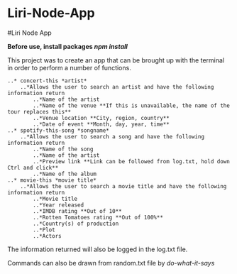 # Liri-Node-App

#Liri Node App

**Before use, install packages *npm install***

This project was to create an app that can be brought up with the terminal in order to perform a number of functions.

    ..* concert-this *artist*
        ..*Allows the user to search an artist and have the following information return
            ..*Name of the artist
            ..*Name of the venue **If this is unavailable, the name of the tour replaces this**
            ..*Venue location **City, region, country**
            ..*Date of event **Month, day, year, time**
    ..* spotify-this-song *songname*
        ..*Allows the user to search a song and have the following information return
            ..*Name of the song
            ..*Name of the artist
            ..*Preview link **Link can be followed from log.txt, hold down Ctrl and click**
            ..*Name of the album
    ..* movie-this *movie title*
        ..*Allows the user to search a movie title and have the following information return
            ..*Movie title
            ..*Year released
            ..*IMDB rating **Out of 10**
            ..*Rotten Tomatoes rating **Out of 100%**
            ..*Country(s) of production
            ..*Plot
            ..*Actors

The information returned will also be logged in the log.txt file.

Commands can also be drawn from random.txt file by *do-what-it-says*